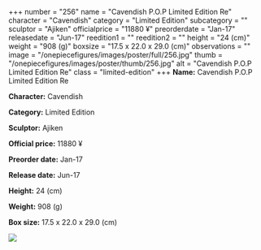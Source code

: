 +++
number = "256"
name = "Cavendish P.O.P Limited Edition Re"
character = "Cavendish"
category = "Limited Edition"
subcategory = ""
sculptor = "Ajiken"
officialprice = "11880 ¥"
preorderdate = "Jan-17"
releasedate = "Jun-17"
reedition1 = ""
reedition2 = ""
height = "24 (cm)"
weight = "908 (g)"
boxsize = "17.5 x 22.0 x 29.0 (cm)"
observations = ""
image = "/onepiecefigures/images/poster/full/256.jpg"
thumb = "/onepiecefigures/images/poster/thumb/256.jpg"
alt = "Cavendish P.O.P Limited Edition Re"
class = "limited-edition"
+++
**Name:** Cavendish P.O.P Limited Edition Re

**Character:** Cavendish

**Category:** Limited Edition 

**Sculptor:** Ajiken

**Official price:** 11880 ¥

**Preorder date:** Jan-17

**Release date:** Jun-17

**Height:** 24 (cm)

**Weight:** 908 (g)

**Box size:** 17.5 x 22.0 x 29.0 (cm)

<img src="/onepiecefigures/images/poster/thumb/256.jpg">